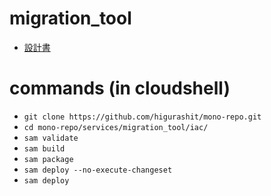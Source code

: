 # migration_tool

- [設計書](./design.md)

# commands (in cloudshell)
- `git clone https://github.com/higurashit/mono-repo.git`
- `cd mono-repo/services/migration_tool/iac/`
- `sam validate`
- `sam build`
- `sam package`
- `sam deploy --no-execute-changeset`
- `sam deploy`